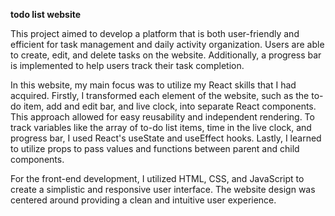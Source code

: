 **todo list website**

This project aimed to develop a platform that is both user-friendly and efficient for task management and daily activity organization. Users are able to create, edit, and delete tasks on the website. Additionally, a progress bar is implemented to help users track their task completion.

In this website, my main focus was to utilize my React skills that I had acquired. Firstly, I transformed each element of the website, such as the to-do item, add and edit bar, and live clock, into separate React components. This approach allowed for easy reusability and independent rendering. To track variables like the array of to-do list items, time in the live clock, and progress bar, I used React's useState and useEffect hooks. Lastly, I learned to utilize props to pass values and functions between parent and child components.

For the front-end development, I utilized HTML, CSS, and JavaScript to create a simplistic and responsive user interface. The website design was centered around providing a clean and intuitive user experience.